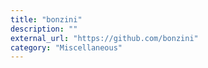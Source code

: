 ```yaml
---
title: "bonzini"
description: ""
external_url: "https://github.com/bonzini"
category: "Miscellaneous"
---
```

